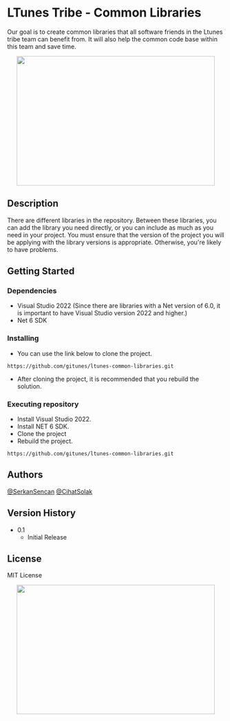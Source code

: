 # LTunes Tribe - Common Libraries

Our goal is to create common libraries that all software friends in the Ltunes tribe team can benefit from. It will also help the common code base within this team and save time.

<p align="center">
  <img width="460" height="300" src="https://user-images.githubusercontent.com/54249736/184515650-e045e731-ea75-437e-b4fa-f5835d998c40.gif">
</p>

## Description

There are different libraries in the repository. Between these libraries, you can add the library you need directly, or you can include as much as you need in your project. You must ensure that the version of the project you will be applying with the library versions is appropriate. Otherwise, you're likely to have problems.

## Getting Started

### Dependencies

* Visual Studio 2022 (Since there are libraries with a Net version of 6.0, it is important to have Visual Studio version 2022 and higher.)
* Net 6 SDK


### Installing

* You can use the link below to clone the project.
```
https://github.com/gitunes/ltunes-common-libraries.git
```
* After cloning the project, it is recommended that you rebuild the solution.

### Executing repository

* Install Visual Studio 2022.
* Install NET 6 SDK.
* Clone the project
* Rebuild the project.
```
https://github.com/gitunes/ltunes-common-libraries.git
```

## Authors

[@SerkanSencan](https://github.com/serkansencan) 
[@CihatSolak](https://github.com/cihatsolak) 

## Version History

* 0.1
    * Initial Release

## License

MIT License

<p align="center">
  <img width="460" height="300" src="https://user-images.githubusercontent.com/54249736/184516071-76b841f8-61bd-42b7-bc51-2dca4cf3869e.gif">
</p>

